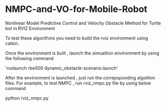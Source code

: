 # NMPC-and-VO-for-Mobile-Robot
Nonlinear Model Predictive Control and Velocity Obstacle Method for Turtle bot in RVIZ Environment

To test these algorithms you need to build the rviz environment using catkin.

Once the environment is built , launch the simualtion environment by using the following command 

'roslaunch rbe500 dynamic_obstacle-scenario.launch'

After the environment is launched , just run the correpsponding algotihm files. For example, to test NMPC , run rviz_nmpc.py file by using below command 

python rviz_nmpc.py 

